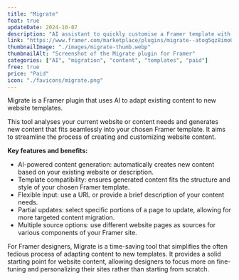 ```yaml
---
title: "Migrate"
feat: true
updateDate: 2024-10-07
description: "AI assistant to quickly customise a Framer template with your content"
link: "https://www.framer.com/marketplace/plugins/migrate--atog5qz8imo0pji1b10z8alr7/?via=julesvcode"
thumbnailImage: "./images/migrate-thumb.webp"
thumbnailAlt: "Screenshot of the Migrate plugin for Framer"
categories: ["AI", "migration", "content", "templates", "paid"]
free: true
price: "Paid"
icon: "./favicons/migrate.png"
---
```


Migrate is a Framer plugin that uses AI to adapt existing content to new website templates.

This tool analyses your current website or content needs and generates new content that fits seamlessly into your chosen Framer template. It aims to streamline the process of creating and customizing website content.

<b>Key features and benefits:</b>

- AI-powered content generation: automatically creates new content based on your existing website or description.
- Template compatibility: ensures generated content fits the structure and style of your chosen Framer template.
- Flexible input: use a URL or provide a brief description of your content needs.
- Partial updates: select specific portions of a page to update, allowing for more targeted content migration.
- Multiple source options: use different website pages as sources for various components of your Framer site.

For Framer designers, Migrate is a time-saving tool that simplifies the often tedious process of adapting content to new templates. It provides a solid starting point for website content, allowing designers to focus more on fine-tuning and personalizing their sites rather than starting from scratch.
